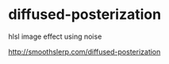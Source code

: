 # diffused-posterization
hlsl image effect using noise

http://smoothslerp.com/diffused-posterization
